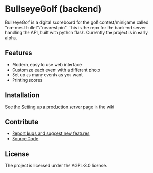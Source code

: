 # BullseyeGolf (backend)

BullseyeGolf is a digital scoreboard for the golf contest/minigame called "nærmest hullet"/"nearest pin". This is the repo for the backend server handling the API, built with python flask. Currently the project is in early alpha.


## Features

- Modern, easy to use web interface
- Customize each event with a different photo
- Set up as many events as you want
- Printing scores

## Installation

See the [Setting up a production server](https://github.com/itzgoldenleonard/BullseyeGolf-server/wiki/Setting-up-a-production-server) page in the wiki

## Contribute

- [Report bugs and suggest new features](https://github.com/itzgoldenleonard/BullseyeGolf-server/issues)
- [Source Code](https://github.com/itzgoldenleonard/BullseyeGolf-server)


## License

The project is licensed under the AGPL-3.0 license.
